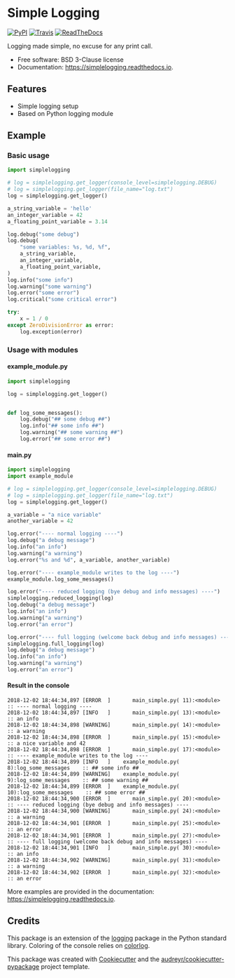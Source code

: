 # Simple Logging

[![PyPI](https://img.shields.io/pypi/v/simplelogging.svg)](https://pypi.python.org/pypi/simplelogging)
[![Travis](https://img.shields.io/travis/vpoulailleau/simplelogging.svg)](https://travis-ci.org/vpoulailleau/simplelogging)
[![ReadTheDocs](https://readthedocs.org/projects/simplelogging/badge/?version=latest)](https://simplelogging.readthedocs.io/en/latest/?badge=latest)

Logging made simple, no excuse for any print call.

* Free software: BSD 3-Clause license
* Documentation: https://simplelogging.readthedocs.io.


## Features


* Simple logging setup
* Based on Python logging module

## Example

### Basic usage

```python
import simplelogging

# log = simplelogging.get_logger(console_level=simplelogging.DEBUG)
# log = simplelogging.get_logger(file_name="log.txt")
log = simplelogging.get_logger()

a_string_variable = 'hello'
an_integer_variable = 42
a_floating_point_variable = 3.14

log.debug("some debug")
log.debug(
    "some variables: %s, %d, %f",
    a_string_variable,
    an_integer_variable,
    a_floating_point_variable,
)
log.info("some info")
log.warning("some warning")
log.error("some error")
log.critical("some critical error")

try:
    x = 1 / 0
except ZeroDivisionError as error:
    log.exception(error)
```

### Usage with modules

#### example_module.py

```python
import simplelogging

log = simplelogging.get_logger()


def log_some_messages():
    log.debug("## some debug ##")
    log.info("## some info ##")
    log.warning("## some warning ##")
    log.error("## some error ##")
```

#### main.py

```python
import simplelogging
import example_module

# log = simplelogging.get_logger(console_level=simplelogging.DEBUG)
# log = simplelogging.get_logger(file_name="log.txt")
log = simplelogging.get_logger()

a_variable = "a nice variable"
another_variable = 42

log.error("---- normal logging ----")
log.debug("a debug message")
log.info("an info")
log.warning("a warning")
log.error("%s and %d", a_variable, another_variable)

log.error("---- example_module writes to the log ----")
example_module.log_some_messages()

log.error("---- reduced logging (bye debug and info messages) ----")
simplelogging.reduced_logging(log)
log.debug("a debug message")
log.info("an info")
log.warning("a warning")
log.error("an error")

log.error("---- full logging (welcome back debug and info messages) ----")
simplelogging.full_logging(log)
log.debug("a debug message")
log.info("an info")
log.warning("a warning")
log.error("an error")
```

#### Result in the console

```
2018-12-02 18:44:34,897 [ERROR  ]       main_simple.py( 11):<module>             :: ---- normal logging ----
2018-12-02 18:44:34,897 [INFO   ]       main_simple.py( 13):<module>             :: an info
2018-12-02 18:44:34,898 [WARNING]       main_simple.py( 14):<module>             :: a warning
2018-12-02 18:44:34,898 [ERROR  ]       main_simple.py( 15):<module>             :: a nice variable and 42
2018-12-02 18:44:34,898 [ERROR  ]       main_simple.py( 17):<module>             :: ---- example_module writes to the log ----
2018-12-02 18:44:34,899 [INFO   ]    example_module.py(  8):log_some_messages    :: ## some info ##
2018-12-02 18:44:34,899 [WARNING]    example_module.py(  9):log_some_messages    :: ## some warning ##
2018-12-02 18:44:34,899 [ERROR  ]    example_module.py( 10):log_some_messages    :: ## some error ##
2018-12-02 18:44:34,900 [ERROR  ]       main_simple.py( 20):<module>             :: ---- reduced logging (bye debug and info messages) ----
2018-12-02 18:44:34,900 [WARNING]       main_simple.py( 24):<module>             :: a warning
2018-12-02 18:44:34,901 [ERROR  ]       main_simple.py( 25):<module>             :: an error
2018-12-02 18:44:34,901 [ERROR  ]       main_simple.py( 27):<module>             :: ---- full logging (welcome back debug and info messages) ----
2018-12-02 18:44:34,901 [INFO   ]       main_simple.py( 30):<module>             :: an info
2018-12-02 18:44:34,902 [WARNING]       main_simple.py( 31):<module>             :: a warning
2018-12-02 18:44:34,902 [ERROR  ]       main_simple.py( 32):<module>             :: an error
```

More examples are provided in the documentation: https://simplelogging.readthedocs.io.

## Credits

This package is an extension of the [logging](https://docs.python.org/3/howto/logging-cookbook.html) package in the Python standard library. Coloring of the console relies on [colorlog](https://github.com/borntyping/python-colorlog).

This package was created with [Cookiecutter](https://github.com/audreyr/cookiecutter) and the [audreyr/cookiecutter-pypackage](https://github.com/audreyr/cookiecutter-pypackage) project template.
